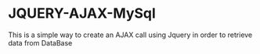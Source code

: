 # JQUERY-AJAX-MySql
This is a simple way to create an AJAX call using Jquery in order to retrieve data from DataBase
